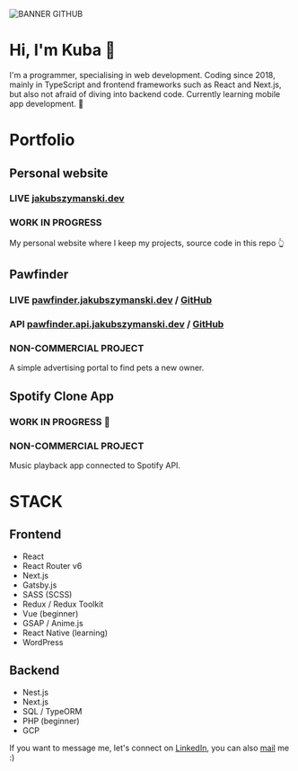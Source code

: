 
![BANNER GITHUB](https://github.com/szymanskijakub/szymanskijakub/assets/55634397/d3923a3f-7613-4d6c-889b-ec3f9a1c9912)

# Hi, I'm Kuba 👋

I'm a programmer, specialising in web development. Coding since 2018, mainly in TypeScript and frontend frameworks such as React and Next.js, but also not afraid of diving into backend code. Currently learning mobile app development. 📱


# Portfolio
## Personal website
### LIVE [jakubszymanski.dev](https://jakubszymanski.dev)
### WORK IN PROGRESS
My personal website where I keep my projects, source code in this repo 👆

## Pawfinder
### LIVE [pawfinder.jakubszymanski.dev](https://pawfinder.jakubszymanski.dev) / [GitHub](https://github.com/szymanskijakub/pawfinder-react)
### API [pawfinder.api.jakubszymanski.dev](https://pawfinder.api.jakubszymanski.dev) / [GitHub](https://github.com/szymanskijakub/pawfinder-nest)
### NON-COMMERCIAL PROJECT
A simple advertising portal to find pets a new owner.


## Spotify Clone App
### WORK IN PROGRESS 🤫
### NON-COMMERCIAL PROJECT
Music playback app connected to Spotify API.

# STACK
## Frontend
- React
- React Router v6
- Next.js
- Gatsby.js
- SASS (SCSS)
- Redux / Redux Toolkit
- Vue (beginner)
- GSAP / Anime.js
- React Native (learning)
- WordPress
## Backend
- Nest.js
- Next.js
- SQL / TypeORM
- PHP (beginner)
- GCP

If you want to message me, let's connect on [LinkedIn](https://www.linkedin.com/in/jakub-szyma%C5%84ski04), you can also [mail](mailto:yaaqov147@gmail.com) me :) 

  

